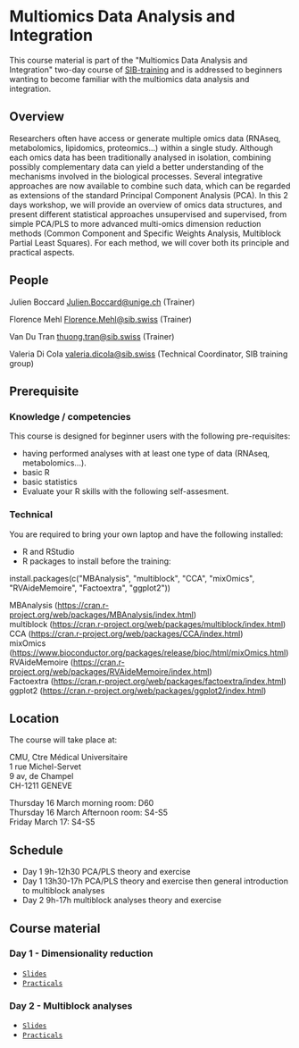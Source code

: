 # Multiomics Data Analysis and Integration

This course material is part of the "Multiomics Data Analysis and Integration" two-day course of [SIB-training](https://www.sib.swiss/training/who-can-benefit) and is addressed to beginners wanting to become familiar with the multiomics data analysis and integration.

## Overview

Researchers often have access or generate multiple omics data (RNAseq, metabolomics, lipidomics, proteomics…) within a single study. Although each omics data has been traditionally analysed in isolation, combining possibly complementary data can yield a better understanding of the mechanisms involved in the biological processes. Several integrative approaches are now available to combine such data, which can be regarded as extensions of the standard Principal Component Analysis (PCA).
In this 2 days workshop, we will provide an overview of omics data structures, and present different statistical approaches unsupervised and supervised, from simple PCA/PLS to more advanced multi-omics dimension reduction methods (Common Component and Specific Weights Analysis, Multiblock Partial Least Squares). For each method, we will cover both its principle and practical aspects.

## People 

Julien Boccard <Julien.Boccard@unige.ch> (Trainer)	 

Florence Mehl <Florence.Mehl@sib.swiss> (Trainer)	 

Van Du Tran <thuong.tran@sib.swiss> (Trainer)	 

Valeria Di Cola  <valeria.dicola@sib.swiss> (Technical Coordinator, SIB training group) 

## Prerequisite

### Knowledge / competencies

This course is designed for beginner users with the following pre-requisites:
 - having performed analyses with at least one type of data (RNAseq, metabolomics…).
 - basic R
 - basic statistics
 - Evaluate your R skills with the following self-assesment.

### Technical

You are required to bring your own laptop and have the following installed:
 - R and RStudio
 - R packages to install before the training:

install.packages(c("MBAnalysis", "multiblock", "CCA", "mixOmics", "RVAideMemoire", "Factoextra", "ggplot2"))   

MBAnalysis (https://cran.r-project.org/web/packages/MBAnalysis/index.html)  
multiblock (https://cran.r-project.org/web/packages/multiblock/index.html)  
CCA (https://cran.r-project.org/web/packages/CCA/index.html)  
mixOmics (https://www.bioconductor.org/packages/release/bioc/html/mixOmics.html)  
RVAideMemoire (https://cran.r-project.org/web/packages/RVAideMemoire/index.html)  
Factoextra (https://cran.r-project.org/web/packages/factoextra/index.html)  
ggplot2 (https://cran.r-project.org/web/packages/ggplot2/index.html)  

## Location 

The course will take place at:

CMU, Ctre Médical Universitaire  
1 rue Michel-Servet  
9 av, de Champel  
CH-1211 GENEVE 

Thursday 16 March morning room: D60  
Thursday 16 March Afternoon room: S4-S5  
Friday March 17: S4-S5  

## Schedule 

 - Day 1 9h-12h30  PCA/PLS theory and exercise
 - Day 1 13h30-17h PCA/PLS theory and exercise then general introduction to multiblock analyses
 - Day 2 9h-17h multiblock analyses theory and exercise

## Course material

### Day 1 - Dimensionality reduction
 - [`Slides`](dimensionality_reduction/)
 - [`Practicals`](dimensionality_reduction/)

### Day 2 - Multiblock analyses
 - [`Slides`](multiblock_analyses/Lecture_multiblock_analyses_JulienBoccard.pdf)
 - [`Practicals`](multiblock_analyses/practicals_multiblock_analyses.pptx)
